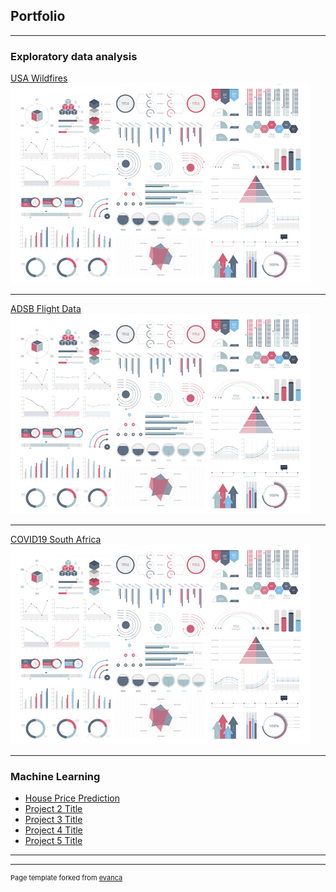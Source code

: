 ## Portfolio

---

### Exploratory data analysis 

[USA Wildfires](/USA_WildFires)
<img src="images/dummy_thumbnail.jpg?raw=true"/>

---
[ADSB Flight Data](/pdf/sample_presentation.pdf)
<img src="images/dummy_thumbnail.jpg?raw=true"/>

---
[COVID19 South Africa](/COVID19_RSA)
<img src="images/dummy_thumbnail.jpg?raw=true"/>

---

### Machine Learning 

- [House Price Prediction](http://example.com/)
- [Project 2 Title](http://example.com/)
- [Project 3 Title](http://example.com/)
- [Project 4 Title](http://example.com/)
- [Project 5 Title](http://example.com/)

---




---
<p style="font-size:11px">Page template forked from <a href="https://github.com/evanca/quick-portfolio">evanca</a></p>
<!-- Remove above link if you don't want to attibute -->
